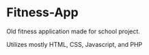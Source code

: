 # Fitness-App

Old fitness application made for school project.  

Utilizes mostly HTML, CSS, Javascript, and PHP
